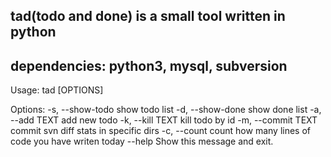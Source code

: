 ## tad(todo and done) is a small tool written in python

## dependencies: python3, mysql, subversion

Usage: tad [OPTIONS]

Options:
-s, --show-todo    show todo list
-d, --show-done    show done list
-a, --add TEXT     add new todo
-k, --kill TEXT    kill todo by id
-m, --commit TEXT  commit svn diff stats in specific dirs
-c, --count        count how many lines of code you have writen today
--help             Show this message and exit.
